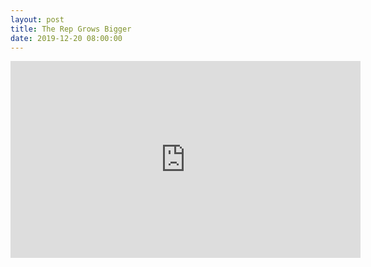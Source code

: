 ```yaml
---
layout: post
title: The Rep Grows Bigger
date: 2019-12-20 08:00:00
---
```


<script src="https://gist.github.com//a29eb28cf2403d177df8c5df074b470f.js" alt="Github Gist"></script>
<iframe width="560" height="315" src="https://www.youtube.com/embed/nZ3bhHS6g-U" frameborder="0" allow="accelerometer; autoplay; encrypted-media; gyroscope; picture-in-picture" allowfullscreen alt="Youtube video"></iframe>